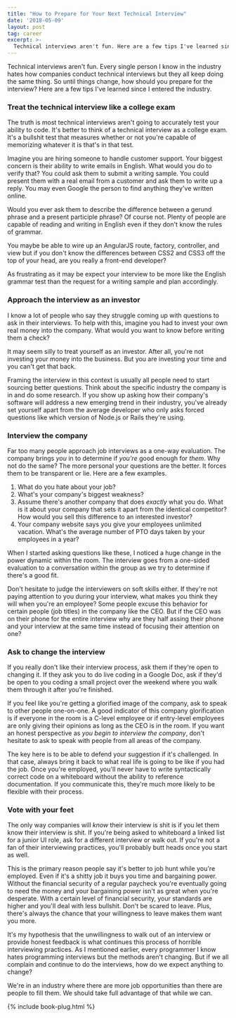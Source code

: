 ```yaml
---
title: "How to Prepare for Your Next Technical Interview"
date: '2018-05-09'
layout: post
tag: career
excerpt: >-
  Technical interviews aren't fun. Here are a few tips I've learned since I entered the industry.
---
```


Technical interviews aren't fun. Every single person I know in the industry hates how companies conduct technical interviews but they all keep doing the same thing. So until things change, how should you prepare for the interview? Here are a few tips I've learned since I entered the industry.

### Treat the technical interview like a college exam

The truth is most technical interviews aren't going to accurately test your ability to code. It's better to think of a technical interview as a college exam. It's a bullshit test that measures whether or not you're capable of memorizing whatever it is that's in that test.

Imagine you are hiring someone to handle customer support. Your biggest concern is their ability to write emails in English. What would you do to verify that? You could ask them to submit a writing sample. You could present them with a real email from a customer and ask them to write up a reply. You may even Google the person to find anything they've written online.

Would you ever ask them to describe the difference between a gerund phrase and a present participle phrase? Of course not. Plenty of people are capable of reading and writing in English even if they don't know the rules of grammar.

You maybe be able to wire up an AngularJS route, factory, controller, and view but if you don't know the differences between CSS2 and CSS3 off the top of your head, are you really a front-end developer?

As frustrating as it may be expect your interview to be more like the English grammar test than the request for a writing sample and plan accordingly.

### Approach the interview as an investor

I know a lot of people who say they struggle coming up with questions to ask in their interviews. To help with this, imagine you had to invest your own real money into the company. What would you want to know before writing them a check?

It may seem silly to treat yourself as an investor. After all, you're not investing your money into the business. But you are investing your time and you can't get that back.

Framing the interview in this context is usually all people need to start sourcing better questions. Think about the specific industry the company is in and do some research. If you show up asking how their company's software will address a new emerging trend in their industry, you've already set yourself apart from the average developer who only asks forced questions like which version of Node.js or Rails they're using.

### Interview the company

Far too many people approach job interviews as a one-way evaluation. The company brings *you* in to determine if *you're* good enough for *them*. Why not do the same? The more personal your questions are the better. It forces them to be transparent or lie. Here are a few examples.

1. What do you hate about your job?
2. What's your company's biggest weakness?
2. Assume there's another company that does *exactly* what you do. What is it about your company that sets it apart from the identical competitor? How would you sell this difference to an interested investor?
3. Your company website says you give your employees unlimited vacation. What's the average number of PTO days taken by your employees in a year?

When I started asking questions like these, I noticed a huge change in the power dynamic within the room. The interview goes from a one-sided evaluation to a conversation within the group as we try to determine if there's a good fit.

Don't hesitate to judge the interviewers on soft skills either. If they're not paying attention to you during your interview, what makes you think they will when you're an employee? Some people excuse this behavior for certain people (job titles) in the company like the CEO. But if the CEO was on their phone for the entire interview why are they half assing their phone and your interview at the same time instead of focusing their attention on one?

### Ask to change the interview

If you really don't like their interview process, ask them if they're open to changing it. If they ask you to do live coding in a Google Doc, ask if they'd be open to you coding a small project over the weekend where you walk them through it after you're finished.

If you feel like you're getting a glorified image of the company, ask to speak to other people one-on-one. A good indicator of this company glorification is if everyone in the room is a C-level employee or if entry-level employees are only giving their opinions as long as the CEO is in the room. If you want an honest perspective as *you begin to interview the company*, don't hesitate to ask to speak with people from all areas of the company.

The key here is to be able to defend your suggestion if it's challenged. In that case, always bring it back to what real life is going to be like if you had the job. Once you're employed, you'll never have to write syntactically correct code on a whiteboard without the ability to reference documentation. If you communicate this, they're much more likely to be flexible with their process.

### Vote with your feet

The only way companies will *know* their interview is shit is if you let them know their interview is shit. If you're being asked to whiteboard a linked list for a junior UI role, ask for a different interview or walk out. If you're not a fan of their interviewing practices, you'll probably butt heads once you start as well.

This is the primary reason people say it's better to job hunt while you're employed. Even if it's a shitty job it buys you time and bargaining power. Without the financial security of a regular paycheck you're eventually going to need the money and your bargaining power isn't as great when you're desperate. With a certain level of financial security, your standards are higher and you'll deal with less bullshit. Don't be scared to leave. Plus, there's always the chance that your willingness to leave makes them want you more.

It's my hypothesis that the unwillingness to walk out of an interview or provide honest feedback is what continues this process of horrible interviewing practices. As I mentioned earlier, every programmer I know hates programming interviews but the methods aren't changing. But if we all complain and continue to do the interviews, how do we expect anything to change?

We're in an industry where there are more job opportunities than there are people to fill them. We should take full advantage of that while we can.

{% include book-plug.html %}
